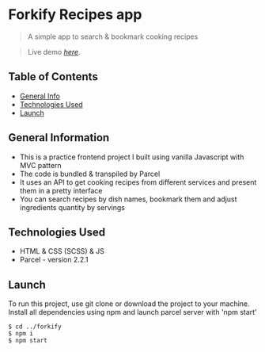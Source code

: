 # Forkify Recipes app
> A simple app to search & bookmark cooking recipes

> Live demo [_here_](https://deluxe-pavlova-b80916.netlify.app/).

## Table of Contents

-   [General Info](#general-information)
-   [Technologies Used](#technologies-used)
-   [Launch](#launch)

## General Information

-   This is a practice frontend project I built using vanilla Javascript with MVC pattern
-   The code is bundled & transpiled by Parcel
-   It uses an API to get cooking recipes from different services and present them in a pretty interface
-   You can search recipes by dish names, bookmark them and adjust ingredients quantity by servings

## Technologies Used

-   HTML & CSS (SCSS) & JS
-   Parcel - version 2.2.1

## Launch

To run this project, use git clone or download the project to your machine.
Install all dependencies using npm and launch parcel server with 'npm start'

```
$ cd ../forkify
$ npm i
$ npm start
```
